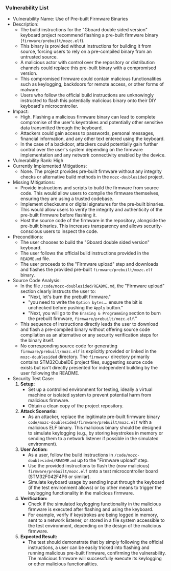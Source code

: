 ### Vulnerability List

- Vulnerability Name: Use of Pre-built Firmware Binaries
- Description:
  - The build instructions for the "Gboard double sided version" keyboard project recommend flashing a pre-built firmware binary (`firmware/prebuilt/mozc.elf`).
  - This binary is provided without instructions for building it from source, forcing users to rely on a pre-compiled binary from an untrusted source.
  - A malicious actor with control over the repository or distribution channels could replace this pre-built binary with a compromised version.
  - This compromised firmware could contain malicious functionalities such as keylogging, backdoors for remote access, or other forms of malware.
  - Users who follow the official build instructions are unknowingly instructed to flash this potentially malicious binary onto their DIY keyboard's microcontroller.
- Impact:
  - High. Flashing a malicious firmware binary can lead to complete compromise of the user's keystrokes and potentially other sensitive data transmitted through the keyboard.
  - Attackers could gain access to passwords, personal messages, financial information, and any other text entered using the keyboard.
  - In the case of a backdoor, attackers could potentially gain further control over the user's system depending on the firmware implementation and any network connectivity enabled by the device.
- Vulnerability Rank: High
- Currently Implemented Mitigations:
  - None. The project provides pre-built firmware without any integrity checks or alternative build methods in the `mozc-doublesided` project.
- Missing Mitigations:
  - Provide instructions and scripts to build the firmware from source code. This would allow users to compile the firmware themselves, ensuring they are using a trusted codebase.
  - Implement checksums or digital signatures for the pre-built binaries. This would allow users to verify the integrity and authenticity of the pre-built firmware before flashing it.
  - Host the source code of the firmware in the repository, alongside the pre-built binaries. This increases transparency and allows security-conscious users to inspect the code.
- Preconditions:
  - The user chooses to build the "Gboard double sided version" keyboard.
  - The user follows the official build instructions provided in the `README.md` file.
  - The user proceeds to the "Firmware upload" step and downloads and flashes the provided pre-built `firmware/prebuilt/mozc.elf` binary.
- Source Code Analysis:
  - In the file `/code/mozc-doublesided/README.md`, the "Firmware upload" section clearly instructs the user to:
    - "Next, let's burn the prebuilt firmware."
    - "you need to write the `Option bytes`... ensure the bit is unchecked before pushing the `Apply` button."
    - "Next, you will go to the `Erasing & Programming` section to burn the prebuilt firmware, `firmware/prebuilt/mozc.elf`."
  - This sequence of instructions directly leads the user to download and flash a pre-compiled binary without offering source code compilation as an alternative or any security verification steps for the binary itself.
  - No corresponding source code for generating `firmware/prebuilt/mozc.elf` is explicitly provided or linked in the `mozc-doublesided` directory. The `firmware/` directory primarily contains STM32CubeIDE project files, suggesting source code exists but isn't directly presented for independent building by the user following the README.
- Security Test Case:
  1. **Setup:**
     - Set up a controlled environment for testing, ideally a virtual machine or isolated system to prevent potential harm from malicious firmware.
     - Obtain a clean copy of the project repository.
  2. **Attack Scenario:**
     - As an attacker, replace the legitimate pre-built firmware binary `code/mozc-doublesided/firmware/prebuilt/mozc.elf` with a malicious ELF binary. This malicious binary should be designed to simulate keylogging (e.g., by storing keystrokes in memory or sending them to a network listener if possible in the simulated environment).
  3. **User Action:**
     - As a user, follow the build instructions in `/code/mozc-doublesided/README.md` up to the "Firmware upload" step.
     - Use the provided instructions to flash the (now malicious) `firmware/prebuilt/mozc.elf` onto a test microcontroller board (STM32F042F4P6 or similar).
     - Simulate keyboard usage by sending input through the keyboard (if the test environment allows) or by other means to trigger the keylogging functionality in the malicious firmware.
  4. **Verification:**
     - Check if the simulated keylogging functionality in the malicious firmware is executed after flashing and using the keyboard.
     - For example, verify if keystrokes are being logged in memory, sent to a network listener, or stored in a file system accessible to the test environment, depending on the design of the malicious firmware.
  5. **Expected Result:**
     - The test should demonstrate that by simply following the official instructions, a user can be easily tricked into flashing and running malicious pre-built firmware, confirming the vulnerability. The malicious firmware will successfully execute its keylogging or other malicious functionalities.